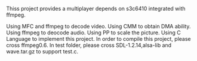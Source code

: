 Thiss project provides a multiplayer depends on s3c6410 integrated with ffmpeg.

Using MFC and ffmpeg to decode video.
Using CMM to obtain DMA ability.
Using ffmpeg to deocode audio.
Using PP to scale the picture.
Using C Language to implement this project.
In order to compile this project, please cross ffmpeg0.6. In test folder, please cross SDL-1.2.14,alsa-lib and wave.tar.gz to support test.c.
